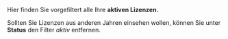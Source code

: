 Hier finden Sie vorgefiltert alle Ihre **aktiven Lizenzen.**

Sollten Sie Lizenzen aus anderen Jahren einsehen wollen, können Sie unter **Status** den Filter *aktiv* entfernen. 